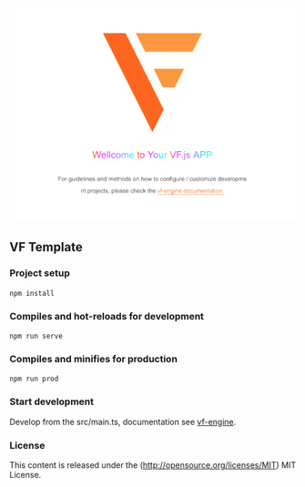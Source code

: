 <p align="center"><a href="https://yunkc.gitee.io/docs/" target="_blank" rel="noopener noreferrer"><img src="https://raw.githubusercontent.com/8088/vf-template/master/static/Illustration.png" width="512" alt="vf-template"></a></p>


## VF Template

### Project setup
```
npm install
```

### Compiles and hot-reloads for development
```
npm run serve
```

### Compiles and minifies for production
```
npm run prod
```

### Start development
Develop from the src/main.ts, documentation see [vf-engine](https://yunkc.gitee.io/docs/).


### License

This content is released under the (http://opensource.org/licenses/MIT) MIT License.


